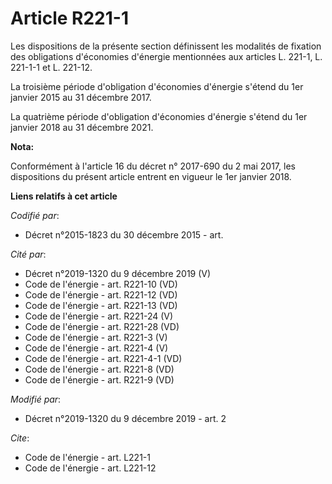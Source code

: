 # Article R221-1

Les dispositions de la présente section définissent les modalités de fixation des obligations d'économies d'énergie
mentionnées aux articles L. 221-1, L. 221-1-1 et L. 221-12.

La troisième période d'obligation d'économies d'énergie s'étend du 1er janvier 2015 au 31 décembre 2017.

La quatrième période d'obligation d'économies d'énergie s'étend du 1er janvier 2018 au 31 décembre 2021.

**Nota:**

Conformément à l'article 16 du décret n° 2017-690 du 2 mai 2017, les dispositions du présent article entrent en vigueur le
1er janvier 2018.

**Liens relatifs à cet article**

_Codifié par_:

  - Décret n°2015-1823 du 30 décembre 2015 - art.

_Cité par_:

  - Décret n°2019-1320 du 9 décembre 2019 (V)
  - Code de l'énergie - art. R221-10 (VD)
  - Code de l'énergie - art. R221-12 (VD)
  - Code de l'énergie - art. R221-13 (VD)
  - Code de l'énergie - art. R221-24 (V)
  - Code de l'énergie - art. R221-28 (VD)
  - Code de l'énergie - art. R221-3 (V)
  - Code de l'énergie - art. R221-4 (V)
  - Code de l'énergie - art. R221-4-1 (VD)
  - Code de l'énergie - art. R221-8 (VD)
  - Code de l'énergie - art. R221-9 (VD)

_Modifié par_:

  - Décret n°2019-1320 du 9 décembre 2019 - art. 2

_Cite_:

  - Code de l'énergie - art. L221-1
  - Code de l'énergie - art. L221-12
